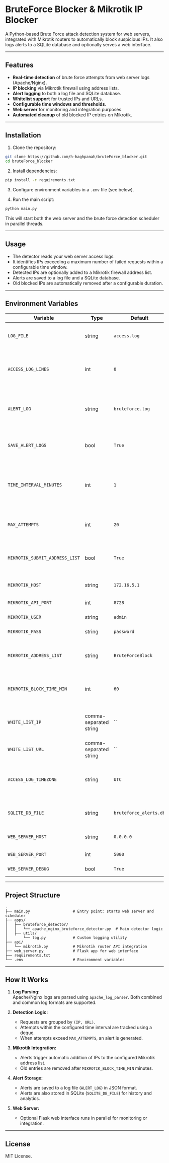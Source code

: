 
# BruteForce Blocker & Mikrotik IP Blocker

A Python-based Brute Force attack detection system for web servers, integrated with Mikrotik routers to automatically block suspicious IPs. It also logs alerts to a SQLite database and optionally serves a web interface.

---

## Features

- **Real-time detection** of brute force attempts from web server logs (Apache/Nginx).
- **IP blocking** via Mikrotik firewall using address lists.
- **Alert logging** to both a log file and SQLite database.
- **Whitelist support** for trusted IPs and URLs.
- **Configurable time windows and thresholds**.
- **Web server** for monitoring and integration purposes.
- **Automated cleanup** of old blocked IP entries on Mikrotik.

---

## Installation

1. Clone the repository:

```bash
git clone https://github.com/h-haghpanah/bruteForce_blocker.git
cd bruteForce_blocker
```

2. Install dependencies:

```bash
pip install -r requirements.txt
```

3. Configure environment variables in a `.env` file (see below).

4. Run the main script:

```bash
python main.py
```

This will start both the web server and the brute force detection scheduler in parallel threads.

---

## Usage

- The detector reads your web server access logs.
- It identifies IPs exceeding a maximum number of failed requests within a configurable time window.
- Detected IPs are optionally added to a Mikrotik firewall address list.
- Alerts are saved to a log file and a SQLite database.
- Old blocked IPs are automatically removed after a configurable duration.

---

## Environment Variables

| Variable | Type | Default | Description |
|----------|------|---------|-------------|
| `LOG_FILE` | string | `access.log` | Path to the web server access log file. |
| `ACCESS_LOG_LINES` | int | `0` | Number of last lines to process from the log file. `0` means all lines. |
| `ALERT_LOG` | string | `bruteforce.log` | Path to store detected brute force alerts in JSON format. |
| `SAVE_ALERT_LOGS` | bool | `True` | Save detected alerts to the log file and database. |
| `TIME_INTERVAL_MINUTES` | int | `1` | Time window to check repeated attempts for brute force detection. |
| `MAX_ATTEMPTS` | int | `20` | Maximum allowed attempts within the time interval. |
| `MIKROTIK_SUBMIT_ADDRESS_LIST` | bool | `True` | Whether to automatically block IPs on Mikrotik router. |
| `MIKROTIK_HOST` | string | `172.16.5.1` | Mikrotik router IP address. |
| `MIKROTIK_API_PORT` | int | `8728` | Mikrotik API port. |
| `MIKROTIK_USER` | string | `admin` | Mikrotik API username. |
| `MIKROTIK_PASS` | string | `password` | Mikrotik API password. |
| `MIKROTIK_ADDRESS_LIST` | string | `BruteForceBlock` | Name of the Mikrotik address list for blocked IPs. |
| `MIKROTIK_BLOCK_TIME_MIN` | int | `60` | Duration (in minutes) to keep IPs blocked on Mikrotik. |
| `WHITE_LIST_IP` | comma-separated string | `` | IPs to exclude from detection and blocking. |
| `WHITE_LIST_URL` | comma-separated string | `` | URLs to exclude from detection. |
| `ACCESS_LOG_TIMEZONE` | string | `UTC` | Timezone of the web server logs (used for timestamp parsing). |
| `SQLITE_DB_FILE` | string | `bruteforce_alerts.db` | SQLite database file to store alert records. |
| `WEB_SERVER_HOST` | string | `0.0.0.0` | Host for the internal web server. |
| `WEB_SERVER_PORT` | int | `5000` | Port for the web server. |
| `WEB_SERVER_DEBUG` | bool | `True` | Enable Flask debug mode. |

---

## Project Structure

```
.
├── main.py                   # Entry point: starts web server and scheduler
├── apps/
│   ├── bruteforce_detector/
│   │   └── apache_nginx_bruteforce_detector.py  # Main detector logic
│   ├── utils/
│       └── log.py            # Custom logging utility
├── api/
│   └── mikrotik.py           # Mikrotik router API integration
├── web_server.py             # Flask app for web interface
├── requirements.txt
└── .env                      # Environment variables
```

---

## How It Works

1. **Log Parsing:**  
   Apache/Nginx logs are parsed using `apache_log_parser`. Both combined and common log formats are supported.

2. **Detection Logic:**  
   - Requests are grouped by `(IP, URL)`.
   - Attempts within the configured time interval are tracked using a deque.
   - When attempts exceed `MAX_ATTEMPTS`, an alert is generated.

3. **Mikrotik Integration:**  
   - Alerts trigger automatic addition of IPs to the configured Mikrotik address list.
   - Old entries are removed after `MIKROTIK_BLOCK_TIME_MIN` minutes.

4. **Alert Storage:**  
   - Alerts are saved to a log file (`ALERT_LOG`) in JSON format.
   - Alerts are also stored in SQLite (`SQLITE_DB_FILE`) for history and analytics.

5. **Web Server:**  
   - Optional Flask web interface runs in parallel for monitoring or integration.

---

## License

MIT License.  
